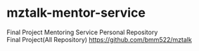 # mztalk-mentor-service
Final Project
Mentoring Service
Personal Repository
<br>
Final Project(All Repository)
https://github.com/bmm522/mztalk

